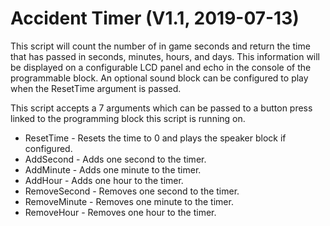 # Accident Timer (V1.1, 2019-07-13)

This script will count the number of in game seconds and return the time that has passed in seconds, minutes, hours, and days. This information will be displayed on a configurable LCD panel and echo in the console of the programmable block. An optional sound block can be configured to play when the ResetTime argument is passed.

This script accepts a 7 arguments which can be passed to a button press linked to the programming block this script is running on.
- ResetTime - Resets the time to 0 and plays the speaker block if configured.
- AddSecond - Adds one second to the timer.
- AddMinute - Adds one minute to the timer.
- AddHour - Adds one hour to the timer.
- RemoveSecond - Removes one second to the timer.
- RemoveMinute - Removes one minute to the timer.
- RemoveHour - Removes one hour to the timer.